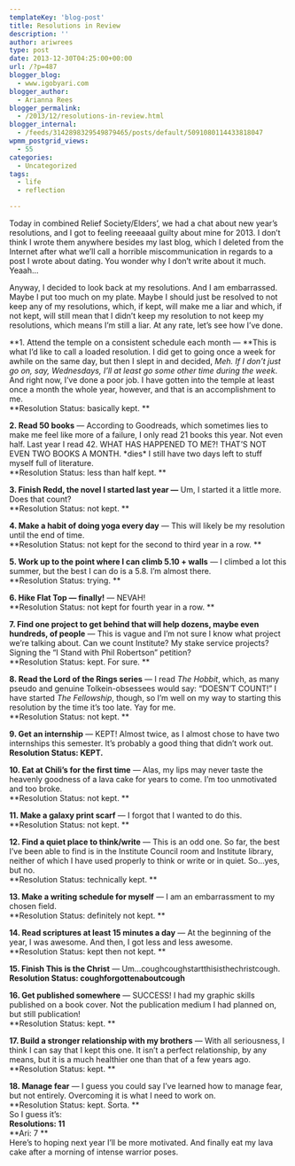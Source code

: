 ```yaml
---
templateKey: 'blog-post'
title: Resolutions in Review
description: ''
author: ariwrees
type: post
date: 2013-12-30T04:25:00+00:00
url: /?p=487
blogger_blog:
  - www.igobyari.com
blogger_author:
  - Arianna Rees
blogger_permalink:
  - /2013/12/resolutions-in-review.html
blogger_internal:
  - /feeds/3142898329549879465/posts/default/5091080114433818047
wpmm_postgrid_views:
  - 55
categories:
  - Uncategorized
tags:
  - life
  - reflection

---
```

Today in combined Relief Society/Elders’, we had a chat about new year’s resolutions, and I got to feeling reeeaaal guilty about mine for 2013. I don’t think I wrote them anywhere besides my last blog, which I deleted from the Internet after what we’ll call a horrible miscommunication in regards to a post I wrote about dating. You wonder why I don’t write about it much. Yeaah…

Anyway, I decided to look back at my resolutions. And I am embarrassed. Maybe I put too much on my plate. Maybe I should just be resolved to not keep any of my resolutions, which, if kept, will make me a liar and which, if not kept, will still mean that I didn’t keep my resolution to not keep my resolutions, which means I’m still a liar. At any rate, let’s see how I’ve done.

**1\. Attend the temple on a consistent schedule each month — **This is what I’d like to call a loaded resolution. I did get to going once a week for awhile on the same day, but then I slept in and decided, _Meh. If I don’t just go on, say, Wednesdays, I’ll at least go some other time during the week_. And right now, I’ve done a poor job. I have gotten into the temple at least once a month the whole year, however, and that is an accomplishment to me.  
**Resolution Status: basically kept. **

**2\. Read 50 books** — According to Goodreads, which sometimes lies to make me feel like more of a failure, I only read 21 books this year. Not even half. Last year I read 42. WHAT HAS HAPPENED TO ME?! THAT’S NOT EVEN TWO BOOKS A MONTH. \*dies\* I still have two days left to stuff myself full of literature.  
**Resolution Status: less than half kept. **  

**3\. Finish Redd, the novel I started last year —** Um, I started it a little more. Does that count?  
**Resolution Status: not kept. **  

**4\. Make a habit of doing yoga every day** — This will likely be my resolution until the end of time.  
**Resolution Status: not kept for the second to third year in a row. **  

**5\. Work up to the point where I can climb 5.10 + walls** — I climbed a lot this summer, but the best I can do is a 5.8. I’m almost there.  
**Resolution Status: trying. **  

**6\. Hike Flat Top — finally!** — NEVAH!  
**Resolution Status: not kept for fourth year in a row. **  

**7\. Find one project to get behind that will help dozens, maybe even hundreds, of people** — This is vague and I’m not sure I know what project we’re talking about. Can we count Institute? My stake service projects? Signing the “I Stand with Phil Robertson” petition?  
**Resolution Status: kept. For sure. **  

**8\. Read the Lord of the Rings series** — I read _The Hobbit_, which, as many pseudo and genuine Tolkein-obsessees would say: “DOESN’T COUNT!” I have started _The Fellowship_, though, so I’m well on my way to starting this resolution by the time it’s too late. Yay for me.  
**Resolution Status: not kept. **  

**9\. Get an internship** — KEPT! Almost twice, as I almost chose to have two internships this semester. It’s probably a good thing that didn’t work out.  
**Resolution Status: KEPT.**  

**10\. Eat at Chili’s for the first time** — Alas, my lips may never taste the heavenly goodness of a lava cake for years to come. I’m too unmotivated and too broke.  
**Resolution Status: not kept. **  

**11\. Make a galaxy print scarf** — I forgot that I wanted to do this.  
**Resolution Status: not kept. **  

**12\. Find a quiet place to think/write** — This is an odd one. So far, the best I’ve been able to find is in the Institute Council room and Institute library, neither of which I have used properly to think or write or in quiet. So…yes, but no.  
**Resolution Status: technically kept. **  

**13\. Make a writing schedule for myself** — I am an embarrassment to my chosen field.  
**Resolution Status: definitely not kept. **  

**14\. Read scriptures at least 15 minutes a day** — At the beginning of the year, I was awesome. And then, I got less and less awesome.  
**Resolution Status: kept then not kept. **  

**15\. Finish This is the Christ** — Um…coughcoughstartthisisthechristcough.  
**Resolution Status: coughforgottenaboutcough**  

**16\. Get published somewhere** — SUCCESS! I had my graphic skills published on a book cover. Not the publication medium I had planned on, but still publication!  
**Resolution Status: kept. **  

**17\. Build a stronger relationship with my brothers** — With all seriousness, I think I can say that I kept this one. It isn’t a perfect relationship, by any means, but it is a much healthier one than that of a few years ago.  
**Resolution Status: kept. **

**18\. Manage fear** — I guess you could say I’ve learned how to manage fear, but not entirely. Overcoming it is what I need to work on.  
**Resolution Status: kept. Sorta. **  
So I guess it’s:  
**Resolutions: 11**  
**Ari: 7 **  
Here’s to hoping next year I’ll be more motivated. And finally eat my lava cake after a morning of intense warrior poses.